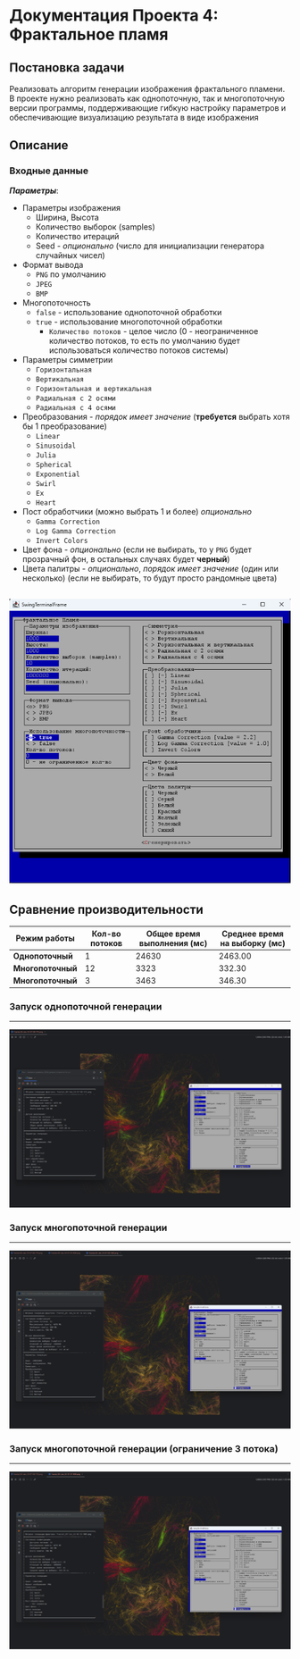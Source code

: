 # Документация Проекта 4: Фрактальное пламя

## Постановка задачи

Реализовать алгоритм генерации изображения фрактального пламени. В проекте нужно реализовать как однопоточную, так и
многопоточную версии программы, поддерживающие гибкую настройку параметров и обеспечивающие визуализацию результата в
виде изображения

## Описание

### Входные данные

___Параметры___:

- Параметры изображения
    - Ширина, Высота
    - Количество выборок (samples)
    - Количество итераций
    - Seed - _опционально_ (число для инициализации генератора случайных чисел)
- Формат вывода
    - `PNG` по умолчанию
    - `JPEG`
    - `BMP`
- Многопоточность
    - `false` - использование однопоточной обработки
    - `true` - использование многопоточной обработки
        - `Количество потоков` - целое число (0 - неограниченное количество потоков, то есть по умолчанию будет
          использоваться количество потоков системы)
- Параметры симметрии
    - `Горизонтальная`
    - `Вертикальная`
    - `Горизонтальная и вертикальная`
    - `Радиальная с 2 осями`
    - `Радиальная с 4 осями`
- Преобразования - _порядок имеет значение_ (**требуется** выбрать хотя бы 1 преобразование)
    - `Linear`
    - `Sinusoidal`
    - `Julia`
    - `Spherical`
    - `Exponential`
    - `Swirl`
    - `Ex`
    - `Heart`
- Пост обработчики (можно выбрать 1 и более) _опционально_
    - `Gamma Correction`
    - `Log Gamma Correction`
    - `Invert Colors`
- Цвет фона - _опционально_ (если не выбирать, то у `PNG` будет прозрачный фон, в остальных случаях будет **черный**)
- Цвета палитры - _опционально_, _порядок имеет значение_ (один или несколько) (если не выбирать, то будут просто
  рандомные цвета)

![main_window_screen.png](doc%2Fmain_window_screen.png)
---


## Сравнение производительности

| **Режим работы**  | **Кол-во потоков** | **Общее время выполнения (мс)** | **Среднее время на выборку (мс)** |
|-------------------|--------------------|---------------------------------|-----------------------------------|
| **Однопоточный**  | 1                  | 24630                           | 2463.00                           |
| **Многопоточный** | 12                 | 3323                            | 332.30                            |
| **Многопоточный** | 3                  | 3463                            | 346.30                            |


### Запуск однопоточной генерации

---
![single_thread_startup.png](doc%2Fsingle_thread_startup.png)


### Запуск многопоточной генерации

---
![multi_thread_startup.png](doc%2Fmulti_thread_startup.png)


### Запуск многопоточной генерации (ограничение 3 потока)

---
![multi_thread_startup_with_limited.png](doc%2Fmulti_thread_startup_with_limited.png)


